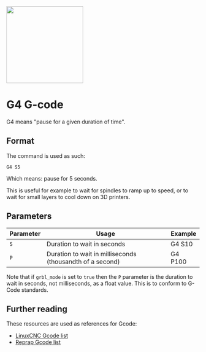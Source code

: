 <img src="images/waiting-room.png" class="pull-right" width="200" height="200">

# G4 G-code

G4 means "pause for a given duration of time".

## Format

The command is used as such:

```plaintext
G4 S5
```

Which means: pause for 5 seconds.

This is useful for example to wait for spindles to ramp up to speed, or to wait for small layers to cool down on 3D printers.

## Parameters

| Parameter | Usage                               | Example  |
|-----------|-------------------------------------|----------|
| `S`       | Duration to wait in seconds         | G4 S10   |
| `P`       | Duration to wait in milliseconds (thousandth of a second) | G4 P100 |

Note that if `grbl_mode` is set to `true` then the `P` parameter is the duration to wait in seconds, not milliseconds, as a float value. This is to conform to G-Code standards.

## Further reading

These resources are used as references for Gcode:
- [LinuxCNC Gcode list](http://linuxcnc.org/docs/html/gcode.html)
- [Reprap Gcode list](http://reprap.org/wiki/G-code)
